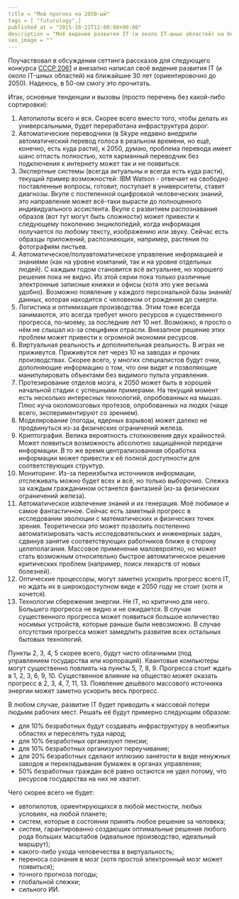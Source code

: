 ```yaml
---
title = "Мой прогноз на 2050-ый"
tags = [ "futurology",]
published_at = "2015-10-22T12:00:00+00:00"
description = "Моё видение развития IT (и около IT-шных областей) на ближайшие 30 лет (ориентировочно до 2050)."
seo_image = ""
---
```


Поучаствовал в обсуждении сеттинга рассказов для следующего конкурса [СССР 2061](http://2061.su/) и внезапно написал своё видение развития IT (и около IT-шных областей) на ближайшие 30 лет (ориентировочно до 2050). Надеюсь, в 50-ом смогу это прочитать.

<!-- more -->

Итак, основные тенденции и вызовы (просто перечень без какой-либо сортировки):

1. Автопилоты всего и вся. Скорее всего вместо того, чтобы делать их универсальными, будет переработана инфраструктура дорог.
2. Автоматические переводчики (в Skype недавно внедрили автоматический перевод голоса в реальном времени, но ещё, конечно, есть куда расти), к 2050, думаю, проблема перевода имеет шанс отпасть полностью, хотя карманный переводчик без подключения к интернету может так и не появиться.
3. Экспертные системы (всегда актуальны и всегда есть куда расти), текущий пример возможностей: IBM Watson - отвечает на свободно поставленные вопросы, готовит, поступает в университеты, ставит диагнозы. Вкупе с постепенной оцифровкой человеческих знаний, это направление может всё-таки вырасти до полноценного индивидуального ассистента. Вкупе с развитием распознавания образов (вот тут могут быть сложности) может привести к следующему поколению энциклопедий, когда информация получается по любому тексту, изображению или звуку. Сейчас есть образцы приложений, распознающих, например, растения по фотографиям листьев.
4. Автоматическое/полуавтоматическое управление информацией и знаниями (как на уровне компаний, так и на уровне отдельных людей). С каждым годом становится всё актуальнее, но хорошего решения пока не видно. Из этой серии пока только различные электронные записные книжки и офисы (хотя это уже весьма удобно). Возможно появление у каждого персональной базы знаний/данных, которая находится с человеком от рождения до смерти.
5. Логистика и оптимизация производства. Этим тоже всегда занимаются, это всегда требует много ресурсов и существенного прогресса, по-моему, за последние лет 10 нет. Возможно, я просто о нём не слышал из-за специфики отрасли. Внезапное решение этих проблем может привести к огромной экономии ресурсов.
6. Виртуальная реальность и дополнительная реальность. В играх не приживутся. Приживутся лет через 10 на заводах и прочих производствах. Скорее всего, у многих специалистов будут очки, дополняющие информацию о том, что они видят и позволяющие манипулировать объектами без видимого пульта управления.
7. Протезирование отделов мозга, к 2050 может быть в хорошей начальной стадии с успешными примерами. На текущий момент есть несколько интересных технологий, опробованных на мышах. Плюс куча околомозговых протезов, опробованных на людях (чаще всего, экспериментируют со зрением).
8. Моделирование (погоды, ядерных взрывов) может далеко не продвинуться из-за физических ограничений железа.
9. Криптография. Велика вероятность столкновения двух крайностей. Может появиться возможность абсолютно защищённой передачи информации. В то же время централизованная обработка информации может привести к её полной доступности для соответствующих структур.
10. Мониторинг. Из-за переизбытка источников информации, отслеживать можно будет всех и всё, но только выборочно. Слежка за каждым гражданином останется фантазией (из-за физических ограничений железа).
11. Автоматическое извлечение знаний и их генерация. Моё любимое и самое фантастичное. Сейчас есть заметный прогресс в исследовании эволюции с математических и физических точек зрения. Теоретически это может позволить постепенно автоматизировать часть исследовательских и инженерных задач, сдвинув занятие соответствующих работников ближе в сторону целеполагания. Массовое применение маловероятно, но может стать возможным относительно быстрое автоматическое решение критических проблем (например, поиск лекарств от новых болезней).
12. Оптические процессоры, могут заметно ускорить прогресс всего IT, но ждать их в широкодоступном виде к 2050 году не стоит (хотя и хочется).
13. Технологии сбережения энергии. Не IT, но критично для него. Большего прогресса не видно и не ожидается. В случае существенного прогресса может появиться большое количество носимых устройств, которые раньше были невозможно. В случае отсутствия прогресса может замедлить развитие всех остальных бытовых технологий.

Пункты 2, 3, 4, 5 скорее всего, будут чисто облачными (под управлением государства или корпораций). Квантовые компьютеры могут существенно повлиять на пункты 5, 7, 8, 9. Прогресса стоит ждать в 1, 2, 3, 6, 9, 10. Существенное влияние на общество может оказать прогресс в 2, 3, 4, 7, 11, 13. Появление дешёвого массового источника энергии может заметно ускорить весь прогресс.

В любом случае, развитие IT будет приводить к массовой потери людьми рабочих мест. Решать её будут примерно следующим образом:

- для 10% безработных будут создавать инфраструктуру в необжитых областях и переселять туда народ;
- для 10% безработных организуют пенсии;
- для 10% безработных организуют переучивание;
- для 20% безработных сделают иллюзию занятости в виде ненужных заводов и перекладывания бумажек в органах управления;
- 50% безработных граждан всё равно остаются не удел потому, что ресурсов государства на них не хватит.

Чего скорее всего не будет:

- автопилотов, ориентирующихся в любой местности, любых условиях, на любой планете;
- систем, которые в состоянии принять любое решение за человека;
- систем, гарантированно создающих оптимальные решения любого рода больших масштабов (идеальное производство, идеальный маршрут);
- какого-либо ухода человечества в виртуальность;
- переноса сознания в мозг (хотя простой электронный мозг может появиться);
- точного прогноза погоды;
- глобальной слежки;
- сильного ИИ.
